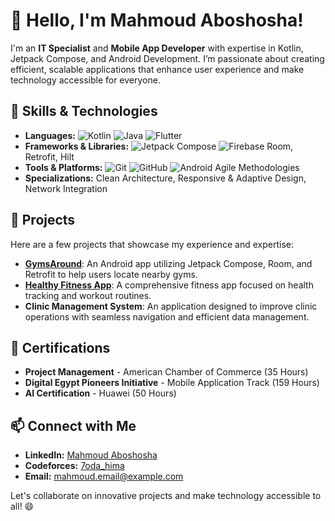 # 👋 Hello, I'm Mahmoud Aboshosha!

I'm an **IT Specialist** and **Mobile App Developer** with expertise in Kotlin, Jetpack Compose, and Android Development. I’m passionate about creating efficient, scalable applications that enhance user experience and make technology accessible for everyone.

## 🌟 Skills & Technologies
- **Languages:** ![Kotlin](https://img.shields.io/badge/Kotlin-%230095D5.svg?style=for-the-badge&logo=kotlin&logoColor=white) ![Java](https://img.shields.io/badge/Java-%23ED8B00.svg?style=for-the-badge&logo=java&logoColor=white) ![Flutter](https://img.shields.io/badge/Flutter-%2302569B.svg?style=for-the-badge&logo=flutter&logoColor=white)
- **Frameworks & Libraries:** ![Jetpack Compose](https://img.shields.io/badge/Jetpack_Compose-%23323330.svg?style=for-the-badge&logo=android&logoColor=%23FF6F00) ![Firebase](https://img.shields.io/badge/Firebase-%23FFCA28.svg?style=for-the-badge&logo=firebase&logoColor=black) Room, Retrofit, Hilt
- **Tools & Platforms:** ![Git](https://img.shields.io/badge/Git-%23F05033.svg?style=for-the-badge&logo=git&logoColor=white) ![GitHub](https://img.shields.io/badge/GitHub-%23121011.svg?style=for-the-badge&logo=github&logoColor=white) ![Android](https://img.shields.io/badge/Android-%234CAF50.svg?style=for-the-badge&logo=android&logoColor=white) Agile Methodologies
- **Specializations:** Clean Architecture, Responsive & Adaptive Design, Network Integration

## 🚀 Projects
Here are a few projects that showcase my experience and expertise:

- [**GymsAround**](https://github.com/Ma7moud-ibrahim/GymsAround): An Android app utilizing Jetpack Compose, Room, and Retrofit to help users locate nearby gyms.
- [**Healthy Fitness App**](https://github.com/Ma7moud-ibrahim/HealthyFitnessApp): A comprehensive fitness app focused on health tracking and workout routines.
- **Clinic Management System**: An application designed to improve clinic operations with seamless navigation and efficient data management.

## 📜 Certifications
- **Project Management** - American Chamber of Commerce (35 Hours)
- **Digital Egypt Pioneers Initiative** - Mobile Application Track (159 Hours)
- **AI Certification** - Huawei (50 Hours)

## 📫 Connect with Me
- **LinkedIn:** [Mahmoud Aboshosha](https://linkedin.com/in/mahmoud-ebrahim-36276225a)
- **Codeforces:** [7oda_hima](https://codeforces.com/profile/7oda_hima)
- **Email:** mahmoud.email@example.com

Let's collaborate on innovative projects and make technology accessible to all! 😄
